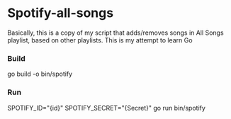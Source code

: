 # Spotify-all-songs

Basically, this is a copy of my script that adds/removes songs in All Songs playlist, based on other playlists.
This is my attempt to learn Go


### Build
go build -o bin/spotify

### Run
SPOTIFY_ID="{id}" SPOTIFY_SECRET="{Secret}" go run bin/spotify
